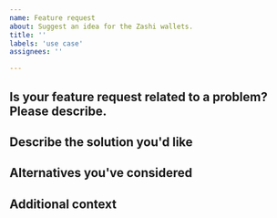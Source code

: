 ```yaml
---
name: Feature request
about: Suggest an idea for the Zashi wallets.
title: ''
labels: 'use case'
assignees: ''

---
```


## Is your feature request related to a problem? Please describe.
<!-- A clear and concise description of what the problem is. Example: I'm always
frustrated when [...] -->

## Describe the solution you'd like
<!-- A clear and concise description of what you want to happen. -->

## Alternatives you've considered
<!--A clear and concise description of any alternative solutions or features you've
considered. -->

## Additional context
<!-- Add any other context or screenshots about the feature request here. -->
